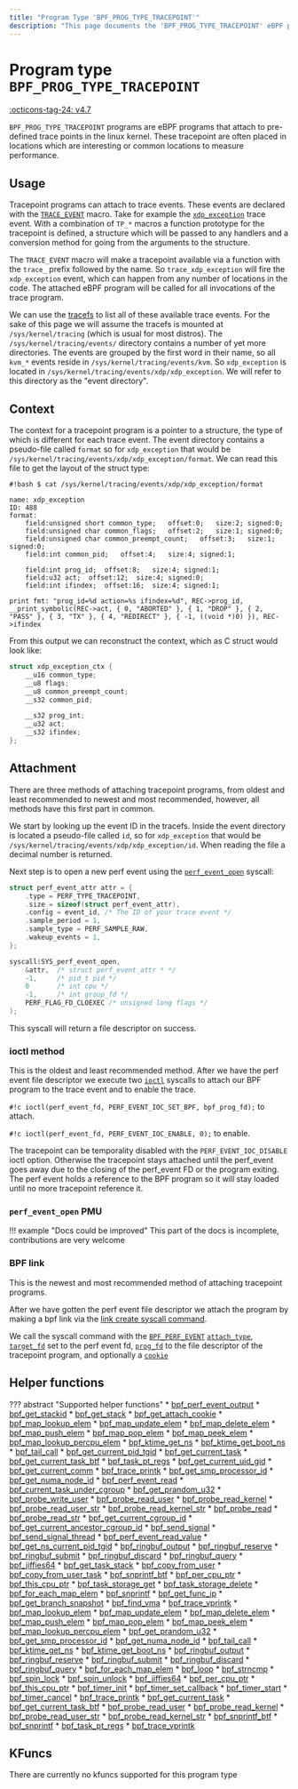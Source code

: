 ```yaml
---
title: "Program Type 'BPF_PROG_TYPE_TRACEPOINT'"
description: "This page documents the 'BPF_PROG_TYPE_TRACEPOINT' eBPF program type, including its defintion, usage, program types that can use it, and examples."
---
```

# Program type `BPF_PROG_TYPE_TRACEPOINT`

<!-- [FEATURE_TAG](BPF_PROG_TYPE_TRACEPOINT) -->
[:octicons-tag-24: v4.7](https://github.com/torvalds/linux/commit/98b5c2c65c2951772a8fc661f50d675e450e8bce)
<!-- [/FEATURE_TAG] -->

`BPF_PROG_TYPE_TRACEPOINT` programs are eBPF programs that attach to pre-defined trace points in the linux kernel. These tracepoint are often placed in locations which are interesting or common locations to measure performance.

## Usage

Tracepoint programs can attach to trace events. These events are declared with the [`TRACE_EVENT`](https://elixir.bootlin.com/linux/v6.2.2/source/include/linux/tracepoint.h#L436) macro. Take for example the [`xdp_exception`](https://elixir.bootlin.com/linux/v6.2.2/source/include/trace/events/xdp.h#L28) trace event. With a combination of `TP_*` macros a function prototype for the tracepoint is defined, a structure which will be passed to any handlers and a conversion method for going from the arguments to the structure. 

The `TRACE_EVENT` macro will make a tracepoint available via a function with the `trace_` prefix followed by the name. So `trace_xdp_exception` will fire the `xdp_exception` event, which can happen from any number of locations in the code. The attached eBPF program will be called for all invocations of the trace program.

We can use the [tracefs](https://www.kernel.org/doc/Documentation/trace/ftrace.txt) to list all of these available trace events. For the sake of this page we will assume the tracefs is mounted at `/sys/kernel/tracing` (which is usual for most distros). The `/sys/kernel/tracing/events/` directory contains a number of yet more directories. The events are grouped by the first word in their name, so all `kvm_*` events reside in `/sys/kernel/tracing/events/kvm`. So `xdp_exception` is located in `/sys/kernel/tracing/events/xdp/xdp_exception`. We will refer to this directory as the "event directory".

## Context

The context for a tracepoint program is a pointer to a structure, the type of which is different for each trace event. The event directory contains a pseudo-file called `format` so for `xdp_exception` that would be `/sys/kernel/tracing/events/xdp/xdp_exception/format`. We can read this file to get the layout of the struct type:

`#!bash $ cat /sys/kernel/tracing/events/xdp/xdp_exception/format`
```
name: xdp_exception
ID: 488
format:
	field:unsigned short common_type;	offset:0;	size:2;	signed:0;
	field:unsigned char common_flags;	offset:2;	size:1;	signed:0;
	field:unsigned char common_preempt_count;	offset:3;	size:1;	signed:0;
	field:int common_pid;	offset:4;	size:4;	signed:1;

	field:int prog_id;	offset:8;	size:4;	signed:1;
	field:u32 act;	offset:12;	size:4;	signed:0;
	field:int ifindex;	offset:16;	size:4;	signed:1;

print fmt: "prog_id=%d action=%s ifindex=%d", REC->prog_id, __print_symbolic(REC->act, { 0, "ABORTED" }, { 1, "DROP" }, { 2, "PASS" }, { 3, "TX" }, { 4, "REDIRECT" }, { -1, ((void *)0) }), REC->ifindex
```

From this output we can reconstruct the context, which as C struct would look like:

```c
struct xdp_exception_ctx {
    __u16 common_type;
    __u8 flags;
    __u8 common_preempt_count;
    __s32 common_pid;

    __s32 prog_int;
    __u32 act;
    __s32 ifindex;
};
```

## Attachment

There are three methods of attaching tracepoint programs, from oldest and least recommended to newest and most recommended, however, all methods have this first part in common. 

We start by looking up the event ID in the tracefs. Inside the event directory is located a pseudo-file called `id`, so for `xdp_exception` that would be `/sys/kernel/tracing/events/xdp/xdp_exception/id`. When reading the file a decimal number is returned.

Next step is to open a new perf event using the [`perf_event_open`](https://man7.org/linux/man-pages/man2/perf_event_open.2.html) syscall:

```c
struct perf_event_attr attr = {
    .type = PERF_TYPE_TRACEPOINT,
    .size = sizeof(struct perf_event_attr),
    .config = event_id, /* The ID of your trace event */
    .sample_period = 1,
    .sample_type = PERF_SAMPLE_RAW,
    .wakeup_events = 1,
};

syscall(SYS_perf_event_open, 
    &attr,  /* struct perf_event_attr * */
    -1,     /* pid_t pid */
    0       /* int cpu */
    -1,     /* int group_fd */
    PERF_FLAG_FD_CLOEXEC /* unsigned long flags */
);
```

This syscall will return a file descriptor on success. 

### ioctl method

This is the oldest and least recommended method. After we have the perf event file descriptor we execute two [`ioctl`](https://man7.org/linux/man-pages/man2/ioctl.2.html) syscalls to attach our BPF program to the trace event and to enable the trace.

`#!c ioctl(perf_event_fd, PERF_EVENT_IOC_SET_BPF, bpf_prog_fd);` to attach.

`#!c ioctl(perf_event_fd, PERF_EVENT_IOC_ENABLE, 0);` to enable.

The tracepoint can be temporality disabled with the `PERF_EVENT_IOC_DISABLE` ioctl option. Otherwise the tracepoint stays attached until the perf_event goes away due to the closing of the perf_event FD or the program exiting. The perf event holds a reference to the BPF program so it will stay loaded until no more tracepoint reference it.

### `perf_event_open` PMU

!!! example "Docs could be improved"
    This part of the docs is incomplete, contributions are very welcome

### BPF link

This is the newest and most recommended method of attaching tracepoint programs. 

After we have gotten the perf event file descriptor we attach the program by making a bpf link via the [link create syscall command](../syscall/BPF_LINK_CREATE.md).

We call the syscall command with the [`BPF_PERF_EVENT`](../syscall/BPF_LINK_CREATE.md#bpf_perf_event) [`attach_type`](../syscall/BPF_LINK_CREATE.md#attach_type), [`target_fd`](../syscall/BPF_LINK_CREATE.md#target_fd) set to the perf event fd, [`prog_fd`](../syscall/BPF_LINK_CREATE.md#prog_fd) to the file descriptor of the tracepoint program, and optionally a [`cookie`](../syscall/BPF_LINK_CREATE.md#cookie)

## Helper functions

<!-- DO NOT EDIT MANUALLY -->
<!-- [PROG_HELPER_FUNC_REF] -->
??? abstract "Supported helper functions"
    * [bpf_perf_event_output](../helper-function/bpf_perf_event_output.md)
    * [bpf_get_stackid](../helper-function/bpf_get_stackid.md)
    * [bpf_get_stack](../helper-function/bpf_get_stack.md)
    * [bpf_get_attach_cookie](../helper-function/bpf_get_attach_cookie.md)
    * [bpf_map_lookup_elem](../helper-function/bpf_map_lookup_elem.md)
    * [bpf_map_update_elem](../helper-function/bpf_map_update_elem.md)
    * [bpf_map_delete_elem](../helper-function/bpf_map_delete_elem.md)
    * [bpf_map_push_elem](../helper-function/bpf_map_push_elem.md)
    * [bpf_map_pop_elem](../helper-function/bpf_map_pop_elem.md)
    * [bpf_map_peek_elem](../helper-function/bpf_map_peek_elem.md)
    * [bpf_map_lookup_percpu_elem](../helper-function/bpf_map_lookup_percpu_elem.md)
    * [bpf_ktime_get_ns](../helper-function/bpf_ktime_get_ns.md)
    * [bpf_ktime_get_boot_ns](../helper-function/bpf_ktime_get_boot_ns.md)
    * [bpf_tail_call](../helper-function/bpf_tail_call.md)
    * [bpf_get_current_pid_tgid](../helper-function/bpf_get_current_pid_tgid.md)
    * [bpf_get_current_task](../helper-function/bpf_get_current_task.md)
    * [bpf_get_current_task_btf](../helper-function/bpf_get_current_task_btf.md)
    * [bpf_task_pt_regs](../helper-function/bpf_task_pt_regs.md)
    * [bpf_get_current_uid_gid](../helper-function/bpf_get_current_uid_gid.md)
    * [bpf_get_current_comm](../helper-function/bpf_get_current_comm.md)
    * [bpf_trace_printk](../helper-function/bpf_trace_printk.md)
    * [bpf_get_smp_processor_id](../helper-function/bpf_get_smp_processor_id.md)
    * [bpf_get_numa_node_id](../helper-function/bpf_get_numa_node_id.md)
    * [bpf_perf_event_read](../helper-function/bpf_perf_event_read.md)
    * [bpf_current_task_under_cgroup](../helper-function/bpf_current_task_under_cgroup.md)
    * [bpf_get_prandom_u32](../helper-function/bpf_get_prandom_u32.md)
    * [bpf_probe_write_user](../helper-function/bpf_probe_write_user.md)
    * [bpf_probe_read_user](../helper-function/bpf_probe_read_user.md)
    * [bpf_probe_read_kernel](../helper-function/bpf_probe_read_kernel.md)
    * [bpf_probe_read_user_str](../helper-function/bpf_probe_read_user_str.md)
    * [bpf_probe_read_kernel_str](../helper-function/bpf_probe_read_kernel_str.md)
    * [bpf_probe_read](../helper-function/bpf_probe_read.md)
    * [bpf_probe_read_str](../helper-function/bpf_probe_read_str.md)
    * [bpf_get_current_cgroup_id](../helper-function/bpf_get_current_cgroup_id.md)
    * [bpf_get_current_ancestor_cgroup_id](../helper-function/bpf_get_current_ancestor_cgroup_id.md)
    * [bpf_send_signal](../helper-function/bpf_send_signal.md)
    * [bpf_send_signal_thread](../helper-function/bpf_send_signal_thread.md)
    * [bpf_perf_event_read_value](../helper-function/bpf_perf_event_read_value.md)
    * [bpf_get_ns_current_pid_tgid](../helper-function/bpf_get_ns_current_pid_tgid.md)
    * [bpf_ringbuf_output](../helper-function/bpf_ringbuf_output.md)
    * [bpf_ringbuf_reserve](../helper-function/bpf_ringbuf_reserve.md)
    * [bpf_ringbuf_submit](../helper-function/bpf_ringbuf_submit.md)
    * [bpf_ringbuf_discard](../helper-function/bpf_ringbuf_discard.md)
    * [bpf_ringbuf_query](../helper-function/bpf_ringbuf_query.md)
    * [bpf_jiffies64](../helper-function/bpf_jiffies64.md)
    * [bpf_get_task_stack](../helper-function/bpf_get_task_stack.md)
    * [bpf_copy_from_user](../helper-function/bpf_copy_from_user.md)
    * [bpf_copy_from_user_task](../helper-function/bpf_copy_from_user_task.md)
    * [bpf_snprintf_btf](../helper-function/bpf_snprintf_btf.md)
    * [bpf_per_cpu_ptr](../helper-function/bpf_per_cpu_ptr.md)
    * [bpf_this_cpu_ptr](../helper-function/bpf_this_cpu_ptr.md)
    * [bpf_task_storage_get](../helper-function/bpf_task_storage_get.md)
    * [bpf_task_storage_delete](../helper-function/bpf_task_storage_delete.md)
    * [bpf_for_each_map_elem](../helper-function/bpf_for_each_map_elem.md)
    * [bpf_snprintf](../helper-function/bpf_snprintf.md)
    * [bpf_get_func_ip](../helper-function/bpf_get_func_ip.md)
    * [bpf_get_branch_snapshot](../helper-function/bpf_get_branch_snapshot.md)
    * [bpf_find_vma](../helper-function/bpf_find_vma.md)
    * [bpf_trace_vprintk](../helper-function/bpf_trace_vprintk.md)
    * [bpf_map_lookup_elem](../helper-function/bpf_map_lookup_elem.md)
    * [bpf_map_update_elem](../helper-function/bpf_map_update_elem.md)
    * [bpf_map_delete_elem](../helper-function/bpf_map_delete_elem.md)
    * [bpf_map_push_elem](../helper-function/bpf_map_push_elem.md)
    * [bpf_map_pop_elem](../helper-function/bpf_map_pop_elem.md)
    * [bpf_map_peek_elem](../helper-function/bpf_map_peek_elem.md)
    * [bpf_map_lookup_percpu_elem](../helper-function/bpf_map_lookup_percpu_elem.md)
    * [bpf_get_prandom_u32](../helper-function/bpf_get_prandom_u32.md)
    * [bpf_get_smp_processor_id](../helper-function/bpf_get_smp_processor_id.md)
    * [bpf_get_numa_node_id](../helper-function/bpf_get_numa_node_id.md)
    * [bpf_tail_call](../helper-function/bpf_tail_call.md)
    * [bpf_ktime_get_ns](../helper-function/bpf_ktime_get_ns.md)
    * [bpf_ktime_get_boot_ns](../helper-function/bpf_ktime_get_boot_ns.md)
    * [bpf_ringbuf_output](../helper-function/bpf_ringbuf_output.md)
    * [bpf_ringbuf_reserve](../helper-function/bpf_ringbuf_reserve.md)
    * [bpf_ringbuf_submit](../helper-function/bpf_ringbuf_submit.md)
    * [bpf_ringbuf_discard](../helper-function/bpf_ringbuf_discard.md)
    * [bpf_ringbuf_query](../helper-function/bpf_ringbuf_query.md)
    * [bpf_for_each_map_elem](../helper-function/bpf_for_each_map_elem.md)
    * [bpf_loop](../helper-function/bpf_loop.md)
    * [bpf_strncmp](../helper-function/bpf_strncmp.md)
    * [bpf_spin_lock](../helper-function/bpf_spin_lock.md)
    * [bpf_spin_unlock](../helper-function/bpf_spin_unlock.md)
    * [bpf_jiffies64](../helper-function/bpf_jiffies64.md)
    * [bpf_per_cpu_ptr](../helper-function/bpf_per_cpu_ptr.md)
    * [bpf_this_cpu_ptr](../helper-function/bpf_this_cpu_ptr.md)
    * [bpf_timer_init](../helper-function/bpf_timer_init.md)
    * [bpf_timer_set_callback](../helper-function/bpf_timer_set_callback.md)
    * [bpf_timer_start](../helper-function/bpf_timer_start.md)
    * [bpf_timer_cancel](../helper-function/bpf_timer_cancel.md)
    * [bpf_trace_printk](../helper-function/bpf_trace_printk.md)
    * [bpf_get_current_task](../helper-function/bpf_get_current_task.md)
    * [bpf_get_current_task_btf](../helper-function/bpf_get_current_task_btf.md)
    * [bpf_probe_read_user](../helper-function/bpf_probe_read_user.md)
    * [bpf_probe_read_kernel](../helper-function/bpf_probe_read_kernel.md)
    * [bpf_probe_read_user_str](../helper-function/bpf_probe_read_user_str.md)
    * [bpf_probe_read_kernel_str](../helper-function/bpf_probe_read_kernel_str.md)
    * [bpf_snprintf_btf](../helper-function/bpf_snprintf_btf.md)
    * [bpf_snprintf](../helper-function/bpf_snprintf.md)
    * [bpf_task_pt_regs](../helper-function/bpf_task_pt_regs.md)
    * [bpf_trace_vprintk](../helper-function/bpf_trace_vprintk.md)
<!-- [/PROG_HELPER_FUNC_REF] -->

## KFuncs

<!-- [PROG_KFUNC_REF] -->
There are currently no kfuncs supported for this program type
<!-- [/PROG_KFUNC_REF] -->

